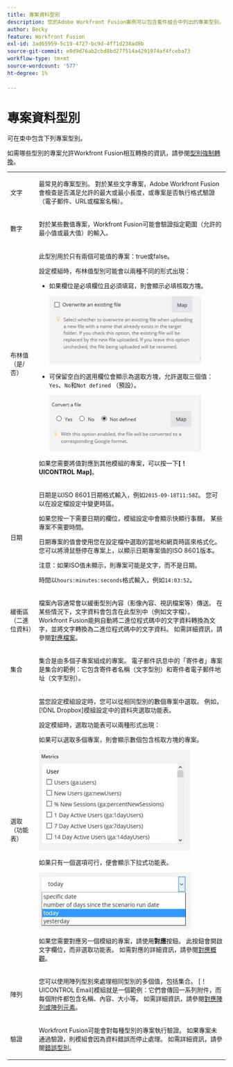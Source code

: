 ```yaml
---
title: 專案資料型別
description: 您的Adobe Workfront Fusion案例可以包含套件組合中列出的專案型別。
author: Becky
feature: Workfront Fusion
exl-id: 3ad65959-5c19-4727-bc9d-4ff1d238ad8b
source-git-commit: e0d9d76ab2cbd8bd277514a4291974af4fceba73
workflow-type: tm+mt
source-wordcount: '577'
ht-degree: 1%

---
```


# 專案資料型別

可在束中包含下列專案型別。

如需哪些型別的專案允許Workfront Fusion相互轉換的資訊，請參閱[型別強制轉換](/help/workfront-fusion/references/mapping-panel/data-types/type-coercion.md)。

<table style="table-layout:auto">
 <col> 
 <col> 
 <tbody> 
  <tr> 
   <td role="rowheader"> <p>文字</p> </td> 
   <td> <p>最常見的專案型別。 對於某些文字專案，Adobe Workfront Fusion會檢查是否滿足允許的最大或最小長度，或專案是否執行格式驗證（電子郵件、URL或檔案名稱）。</p> </td> 
  </tr> 
  <tr> 
   <td role="rowheader"> <p>數字</p> </td> 
   <td> <p>對於某些數值專案，Workfront Fusion可能會驗證指定範圍（允許的最小值或最大值）的輸入。</p> </td> 
  </tr> 
  <tr> 
   <td role="rowheader"> <p>布林值（是/否）</p> </td> 
   <td> <p>此型別用於只有兩個可能值的專案：true或false。 </p> <p>設定模組時，布林值型別可能會以兩種不同的形式出現：</p> 
    <ul> 
     <li> <p>如果欄位是必填欄位且必須填寫，則會顯示必填核取方塊。</p> <p> <img src="assets/boolean-checkbox-350x158.jpg" style="width: 350;height: 158;"> </p> </li> 
     <li> <p>可保留空白的選用欄位會顯示為選取方塊，允許選取三個值： <code>Yes</code>、<code>No</code>和<code>Not defined</code> （預設）。</p> <p> <img src="assets/boolean-convert-file-350x129.jpg" style="width: 350;height: 129;"> </p> </li> 
    </ul> <p>如果您需要將值對應到其他模組的專案，可以按一下<strong>[！UICONTROL Map]</strong>。</p> </td> 
  </tr> 
  <tr> 
   <td role="rowheader"> <p>日期</p> </td> 
   <td> <p>日期是以ISO 8601日期格式輸入，例如<code>2015-09-18T11:58Z</code>。 您可以在設定檔設定中變更時區。 </p> <p>如果您按一下需要日期的欄位，模組設定中會顯示快顯行事曆。 某些專案不需要時間。</p> <p>日期專案的值會使用您在設定檔中選取的當地和網頁時區來格式化。 您可以將滑鼠懸停在專案上，以顯示日期專案值的ISO 8601版本。</p> <p>注意：如果ISO值未顯示，則專案可能是文字，而不是日期。</p> <p>時間以<code>hours:minutes:seconds</code>格式輸入，例如<code>14:03:52</code>。</p> </td> 
  </tr> 
  <tr> 
   <td role="rowheader"> <p>緩衝區（二進位資料）</p> </td> 
   <td> <p>檔案內容通常會以緩衝型別內容（影像內容、視訊檔案等）傳送。 在某些情況下，文字資料會包含在此型別中（例如文字檔）。 Workfront Fusion能夠自動將二進位程式碼中的文字資料轉換為文字，並將文字轉換為二進位程式碼中的文字資料。 如需詳細資訊，請參閱<a href="/help/workfront-fusion/create-scenarios/map-data/map-files.md" class="MCXref xref">對應檔案</a>。</p> </td> 
  </tr> 
  <tr> 
   <td role="rowheader"> <p>集合</p> </td> 
   <td> <p>集合是由多個子專案組成的專案。 電子郵件訊息中的「寄件者」專案是集合的範例：它包含寄件者名稱（文字型別）和寄件者電子郵件地址（文字型別）。</p> </td> 
  </tr> 
  <tr> 
   <td role="rowheader"> <p>選取（功能表）</p> </td> 
   <td> <p>當您設定模組設定時，您可以從相同型別的數個專案中選取。 例如，[!DNL Dropbox]模組設定中的資料夾選取功能表。 </p> <p>設定模組時，選取功能表可以兩種形式出現：</p> <p> <p>如果可以選取多個專案，則會顯示數個包含核取方塊的專案。</p> <p> <img src="assets/image-kb-type-list-multi-350x232.jpg" style="width: 350;height: 232;"> </p> </p> <p>如果只有一個選項可行，便會顯示下拉式功能表。</p> <p> <img src="assets/select-menu-dropdown-350x130.jpg" style="width: 350;height: 130;"> </p> <p>如果您需要對應另一個模組的專案，請使用<strong>對應</strong>按鈕。 此按鈕會開啟文字欄位，而非選取功能表。 如需對應的詳細資訊，請參閱<a href="/help/workfront-fusion/get-started-with-fusion/understand-fusion/mapping-overview.md" class="MCXref xref">對應概觀</a>。</p> </td> 
  </tr> 
  <tr> 
   <td role="rowheader"> <p>陣列</p> </td> 
   <td> <p>您可以使用陣列型別來處理相同型別的多個值，包括集合。 [！UICONTROL Email]模組就是一個範例：它們會傳回一系列附件，而每個附件都包含名稱、內容、大小等。 如需詳細資訊，請參閱<a href="/help/workfront-fusion/create-scenarios/map-data/map-an-array.md" class="MCXref xref">對應陣列或陣列元素</a>。</p> </td> 
  </tr> 
  <tr> 
   <td role="rowheader"> <p>驗證</p> </td> 
   <td> <p>Workfront Fusion可能會對每種型別的專案執行驗證。 如果專案未通過驗證，則模組會因為資料錯誤而停止處理。 如需詳細資訊，請參閱<a href="/help/workfront-fusion/references/errors/error-processing.md" class="MCXref xref">錯誤型別</a>。 </p> </td> 
  </tr> 
 </tbody> 
</table>
